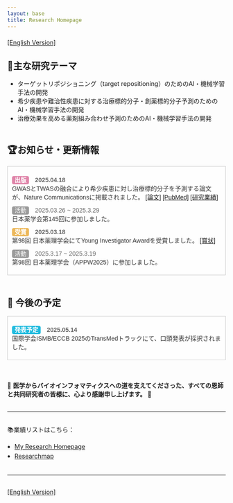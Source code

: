 ```yaml
---
layout: base
title: Research Homepage
---
```


<div style="margin-top: 20px;">
  <a href="./en/index.html" rel="noopener noreferrer">
    [English Version]
  </a>
</div>

## 💎**主な研究テーマ**
- ターゲットリポジショニング（target repositioning）のためのAI・機械学習手法の開発
- 希少疾患や難治性疾患に対する治療標的分子・創薬標的分子予測のためのAI・機械学習手法の開発
- 治療効果を高める薬剤組み合わせ予測のためのAI・機械学習手法の開発
<br><br>


## 🏆**お知らせ・更新情報**

<div style="max-height: 240px; overflow-y: auto; border: 1px solid #ccc; padding: 10px; background-color: #fefefe;">

<dl style="margin: 0; font-family: 'Noto Sans JP', sans-serif;">
  
  <dt style="font-weight: bold; margin-top: 10px;">
    <span style="background-color: #DF83A8; color: white; padding: 2px 6px; border-radius: 4px; font-size: 0.85rem;">出版</span>
    <time style="margin-left: 10px; color: #666;">2025.04.18</time>
  </dt>
  <dd style="margin: 0 0 10px 0;">
    <a href="#" style="text-decoration: none; color: #333;">
    GWASとTWASの融合により希少疾患に対し治療標的分子を予測する論文が、Nature Communicationsに掲載されました。 
    <a href="https://doi.org/10.1038/s41467-025-58464-4" target="_blank" rel="noopener noreferrer">[論文]</a>
    <a href="https://pubmed.ncbi.nlm.nih.gov/40251160/" target="_blank" rel="noopener noreferrer">[PubMed]</a>
    <a href="/achievements.html" rel="noopener noreferrer">[研究業績]</a>
    </a>
  </dd>

  <dt>
    <span style="background-color: #999; color: white; padding: 2px 6px; border-radius: 4px; font-size: 0.85rem;">活動</span>
    <time style="margin-left: 10px; color: #666;">2025.03.26 ~ 2025.3.29</time>
  </dt>
  <dd style="margin: 0 0 10px 0;">
    <a href="#" style="text-decoration: none; color: #333;">日本薬学会第145回に参加しました。
    </a>
  </dd>

  <dt style="font-weight: bold; margin-top: 10px;">
    <span style="background-color: #ECB758; color: white; padding: 2px 6px; border-radius: 4px; font-size: 0.85rem;">受賞</span>
    <time style="margin-left: 10px; color: #666;">2025.03.18</time>
  </dt>
  <dd style="margin: 0 0 10px 0;">
    <a href="#" style="text-decoration: none; color: #333;">
      第98回 日本薬理学会にてYoung Investigator Awardを受賞しました。 
    <a href="/assets/docs/appw2025_award_certificate.pdf" target="_blank" rel="noopener noreferrer">[賞状]</a>
    </a>
  </dd>

  <dt>
    <span style="background-color: #999; color: white; padding: 2px 6px; border-radius: 4px; font-size: 0.85rem;">活動</span>
    <time style="margin-left: 10px; color: #666;">2025.3.17 ~ 2025.3.19</time>
  </dt>
  <dd style="margin: 0 0 10px 0;">
    <a href="#" style="text-decoration: none; color: #333;">第98回 日本薬理学会（APPW2025）に参加しました。
    </a>
  </dd>


</dl>
</div>
<br>


<h2 style="font-weight: bold;">📅 今後の予定</h2>

<div style="max-height: 240px; overflow-y: auto; border: 1px solid #ccc; padding: 10px; background-color: #fefefe;">

<dl style="margin: 0; font-family: 'Noto Sans JP', sans-serif;">

  <dt style="font-weight: bold; margin-top: 10px;">
    <span style="background-color: #1EBADE; color: white; padding: 2px 6px; border-radius: 4px; font-size: 0.85rem;">発表予定</span>
    <time style="margin-left: 10px; color: #666;">2025.05.14</time>
  </dt>
  <dd style="margin: 0 0 10px 0;"><a href="#" style="text-decoration: none; color: #333;">
    国際学会ISMB/ECCB 2025のTransMedトラックにて、口頭発表が採択されました。</a></dd>

</dl>
</div>
<br><br>

🌸 **医学からバイオインフォマティクスへの道を支えてくださった、すべての恩師と共同研究者の皆様に、心より感謝申し上げます。** 🌸


<hr style="margin: 30px 0; border: none; border-top: 1px solid #ccc;" />
<!-- 🔽 ニュースボックスの外に出すには、divの外で新しいセクションを開始 -->

<div style="margin-top: 20px;">
  <p>📚業績リストはこちら：</p>
  <ul style="margin: 0; padding-left: 1.2em; line-height: 1.6;">
    <li>
      <a href="https://satoko-namba.github.io/achievements.html" rel="noopener noreferrer">
        My Research Homepage
      </a>
    </li>
    <li>
      <a href="https://researchmap.jp/namba_satoko" target="_blank" rel="noopener noreferrer">
        Researchmap
      </a>
    </li>
  </ul>
</div>


<hr style="margin: 30px 0; border: none; border-top: 1px solid #ccc;" />

<div style="margin-top: 20px;">
  <a href="./en/index.html" rel="noopener noreferrer">
    [English Version]
  </a>
</div>
